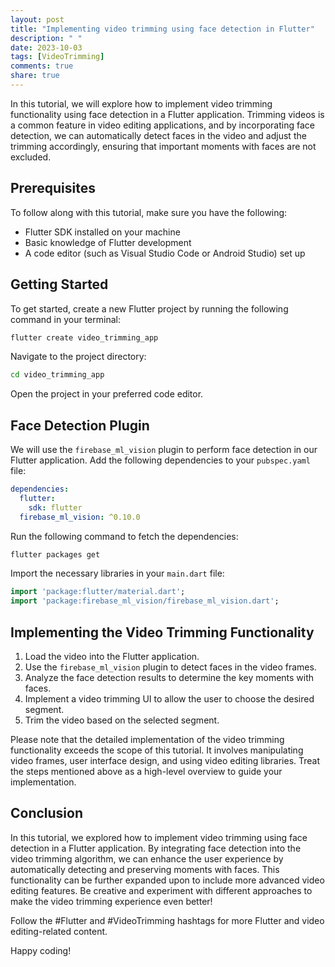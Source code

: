 ```yaml
---
layout: post
title: "Implementing video trimming using face detection in Flutter"
description: " "
date: 2023-10-03
tags: [VideoTrimming]
comments: true
share: true
---
```


In this tutorial, we will explore how to implement video trimming functionality using face detection in a Flutter application. Trimming videos is a common feature in video editing applications, and by incorporating face detection, we can automatically detect faces in the video and adjust the trimming accordingly, ensuring that important moments with faces are not excluded.

## Prerequisites

To follow along with this tutorial, make sure you have the following:

- Flutter SDK installed on your machine
- Basic knowledge of Flutter development
- A code editor (such as Visual Studio Code or Android Studio) set up

## Getting Started

To get started, create a new Flutter project by running the following command in your terminal:

```bash
flutter create video_trimming_app
```

Navigate to the project directory:

```bash
cd video_trimming_app
```

Open the project in your preferred code editor.

## Face Detection Plugin 

We will use the `firebase_ml_vision` plugin to perform face detection in our Flutter application. Add the following dependencies to your `pubspec.yaml` file:

```yaml
dependencies:
  flutter:
    sdk: flutter
  firebase_ml_vision: ^0.10.0
```

Run the following command to fetch the dependencies:

```bash
flutter packages get
```

Import the necessary libraries in your `main.dart` file:

```dart
import 'package:flutter/material.dart';
import 'package:firebase_ml_vision/firebase_ml_vision.dart';
```

## Implementing the Video Trimming Functionality

1. Load the video into the Flutter application.
2. Use the `firebase_ml_vision` plugin to detect faces in the video frames.
3. Analyze the face detection results to determine the key moments with faces.
4. Implement a video trimming UI to allow the user to choose the desired segment.
5. Trim the video based on the selected segment.

Please note that the detailed implementation of the video trimming functionality exceeds the scope of this tutorial. It involves manipulating video frames, user interface design, and using video editing libraries. Treat the steps mentioned above as a high-level overview to guide your implementation.

## Conclusion

In this tutorial, we explored how to implement video trimming using face detection in a Flutter application. By integrating face detection into the video trimming algorithm, we can enhance the user experience by automatically detecting and preserving moments with faces. This functionality can be further expanded upon to include more advanced video editing features. Be creative and experiment with different approaches to make the video trimming experience even better!

Follow the #Flutter and #VideoTrimming hashtags for more Flutter and video editing-related content.

Happy coding!
